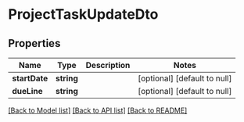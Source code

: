 # ProjectTaskUpdateDto

## Properties
Name | Type | Description | Notes
------------ | ------------- | ------------- | -------------
**startDate** | **string** |  | [optional] [default to null]
**dueLine** | **string** |  | [optional] [default to null]

[[Back to Model list]](../README.md#documentation-for-models) [[Back to API list]](../README.md#documentation-for-api-endpoints) [[Back to README]](../README.md)


